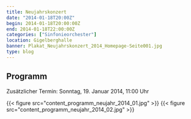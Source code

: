```yaml
---
title: Neujahrskonzert
date: "2014-01-18T20:00Z"
begin: 2014-01-18T20:00:00Z
end: 2014-01-18T22:00:00Z
categories: ["Sinfonieorchester"]
location: Gigelberghalle
banner: Plakat_Neujahrskonzert_2014_Homepage-Seite001.jpg
type: blog
---
```

## Programm

Zusätzlicher Termin: Sonntag, 19. Januar 2014, 11:00 Uhr

{{< figure src="content_programm_neujahr_2014_01.jpg" >}}
{{< figure src="content_programm_neujahr_2014_02.jpg" >}}
